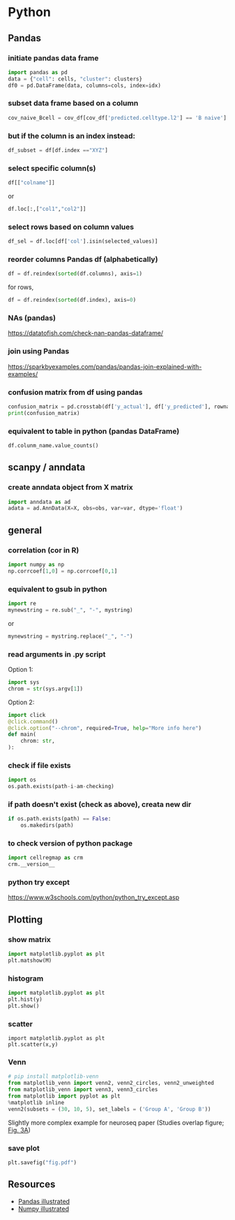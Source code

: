 # Python

## Pandas

### initiate pandas data frame

```Python
import pandas as pd
data = {"cell": cells, "cluster": clusters}
df0 = pd.DataFrame(data, columns=cols, index=idx)
```

### subset data frame based on a column

```Python
cov_naive_Bcell = cov_df[cov_df['predicted.celltype.l2'] == 'B naive']
```

### but if the column is an index instead:

```Python
df_subset = df[df.index =="XYZ"]
```

### select specific column(s)

```Python
df[["colname"]]
```

or

```Python
df.loc[:,["col1","col2"]]
```

### select rows based on column values

```Python
df_sel = df.loc[df['col'].isin(selected_values)]
```

### reorder columns Pandas df (alphabetically)

```Python
df = df.reindex(sorted(df.columns), axis=1)
```

for rows,

```Python
df = df.reindex(sorted(df.index), axis=0)
```

### NAs (pandas)

https://datatofish.com/check-nan-pandas-dataframe/

### join using Pandas

https://sparkbyexamples.com/pandas/pandas-join-explained-with-examples/

### confusion matrix from df using pandas

```Python
confusion_matrix = pd.crosstab(df['y_actual'], df['y_predicted'], rownames=['Actual'], colnames=['Predicted'])
print(confusion_matrix)
```

### equivalent to table in python (pandas DataFrame)

```Python
df.colunm_name.value_counts()
```

## scanpy / anndata

### create anndata object from X matrix

```Python
import anndata as ad
adata = ad.AnnData(X=X, obs=obs, var=var, dtype='float')
```

## general

### correlation (cor in R)

```Python
import numpy as np
np.corrcoef[1,0] = np.corrcoef[0,1]
```

### equivalent to gsub in python

```Python
import re
mynewstring = re.sub("_", "-", mystring)
```

or

```Python
mynewstring = mystring.replace("_", "-")
```

### read arguments in .py script

Option 1:

```Python
import sys
chrom = str(sys.argv[1])
```

Option 2:

```Python
import click
@click.command()
@click.option("--chrom", required=True, help="More info here")
def main(
    chrom: str,
):
```

### check if file exists

```Python
import os
os.path.exists(path-i-am-checking)
```

### if path doesn't exist (check as above), creata new dir

```Python
if os.path.exists(path) == False:
	os.makedirs(path)
```

### to check version of python package

```Python
import cellregmap as crm
crm.__version__
```

### python try except

https://www.w3schools.com/python/python_try_except.asp


## Plotting

### show matrix

```Python
import matplotlib.pyplot as plt
plt.matshow(M)
```

### histogram

```Python
import matplotlib.pyplot as plt
plt.hist(y)
plt.show()
```

### scatter

```
import matplotlib.pyplot as plt
plt.scatter(x,y)
```

### Venn

```Python
# pip install matplotlib-venn
from matplotlib_venn import venn2, venn2_circles, venn2_unweighted
from matplotlib_venn import venn3, venn3_circles
from matplotlib import pyplot as plt
%matplotlib inline
venn2(subsets = (30, 10, 5), set_labels = ('Group A', 'Group B'))
```

Slightly more complex example for neuroseq paper (Studies overlap figure; [Fig. 3A](https://github.com/single-cell-genetics/singlecell_neuroseq_paper/blob/main/plotting_notebooks/Figure_3/Figure_3a.ipynb))

### save plot

```Python
plt.savefig("fig.pdf")
```

## Resources

* [Pandas illustrated](https://betterprogramming.pub/pandas-illustrated-the-definitive-visual-guide-to-pandas-c31fa921a43)
* [Numpy illustrated](https://betterprogramming.pub/numpy-illustrated-the-visual-guide-to-numpy-3b1d4976de1)
